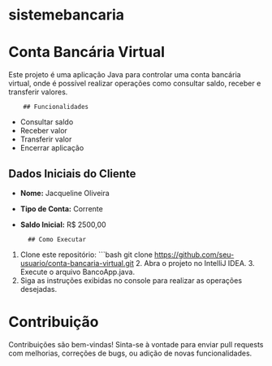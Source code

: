 # sistemebancaria

# Conta Bancária Virtual

Este projeto é uma aplicação Java para controlar uma conta bancária virtual, onde é possível realizar operações como consultar saldo, receber e transferir valores.

        ## Funcionalidades

- Consultar saldo
- Receber valor
- Transferir valor
- Encerrar aplicação

## Dados Iniciais do Cliente

- **Nome:** Jacqueline Oliveira
- **Tipo de Conta:** Corrente
- **Saldo Inicial:** R$ 2500,00

        ## Como Executar

1. Clone este repositório:
        ```bash
git clone https://github.com/seu-usuario/conta-bancaria-virtual.git
        2. Abra o projeto no IntelliJ IDEA.
        3. Execute o arquivo BancoApp.java.
4. Siga as instruções exibidas no console para realizar as operações desejadas.

# Contribuição
Contribuições são bem-vindas! Sinta-se à vontade para enviar pull requests com melhorias, correções de bugs, ou adição de novas funcionalidades.
